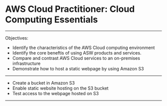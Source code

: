 # AWS Cloud Practitioner: Cloud Computing Essentials

---

Objectives:

- Identify the characteristics of the AWS Cloud computing environment
- Identify the core beneftis of using ASW products and services.
- Compare and contrast AWS Cloud services to an on-premises infrastructure
- Demonstrate how to host a static webpage by using Amazon S3

---

- Create a bucket in Amazon S3
- Enable static website hosting on the S3 bucket
- Test access to the webpage hosted on S3

---
